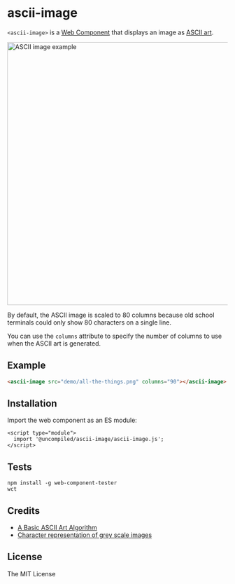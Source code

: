 # ascii-image

`<ascii-image>` is a [Web Component](https://www.webcomponents.org/)
that displays an image as [ASCII art](https://en.wikipedia.org/wiki/ASCII_art).

<img width="600" alt="ASCII image example" src="https://user-images.githubusercontent.com/408989/30008294-119952d8-90ec-11e7-91ab-69f4b133c128.png">

By default, the ASCII image is scaled to 80 columns because old school
terminals could only show 80 characters on a single line.

You can use the `columns` attribute to specify the number of columns
to use when the ASCII art is generated.

## Example

<!--
```
<custom-element-demo>
  <template>
    <script src="../webcomponentsjs/webcomponents-lite.js"></script>
    <link rel="import" href="ascii-image.html">
    <next-code-block></next-code-block>
  </template>
</custom-element-demo>
```
-->
```html
<ascii-image src="demo/all-the-things.png" columns="90"></ascii-image>
```

## Installation

Import the web component as an ES module:

```
<script type="module">
  import '@uncompiled/ascii-image/ascii-image.js';
</script>
```

## Tests

```
npm install -g web-component-tester
wct
```

## Credits

- [A Basic ASCII Art Algorithm](http://mattmik.com/articles/ascii/ascii.html)
- [Character representation of grey scale images](http://paulbourke.net/dataformats/asciiart/)

## License

The MIT License
